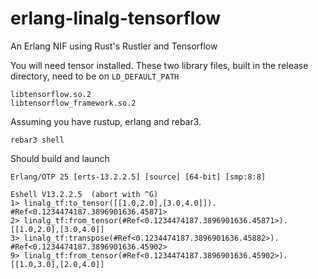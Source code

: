# erlang-linalg-tensorflow
An Erlang NIF using Rust's Rustler and Tensorflow


You will need tensor installed. These two library files, built in the release directory, need 
to be on `LD_DEFAULT_PATH`

```
libtensorflow.so.2
libtensorflow_framework.so.2
```

Assuming you have rustup, erlang and rebar3. 

```
rebar3 shell
```

Should build and launch 

```
Erlang/OTP 25 [erts-13.2.2.5] [source] [64-bit] [smp:8:8]

Eshell V13.2.2.5  (abort with ^G)
1> linalg_tf:to_tensor([[1.0,2.0],[3.0,4.0]]).                
#Ref<0.1234474187.3896901636.45871>
2> linalg_tf:from_tensor(#Ref<0.1234474187.3896901636.45871>).
[[1.0,2.0],[3.0,4.0]]
3> linalg_tf:transpose(#Ref<0.1234474187.3896901636.45882>).
#Ref<0.1234474187.3896901636.45902>
9> linalg_tf:from_tensor(#Ref<0.1234474187.3896901636.45902>).
[[1.0,3.0],[2.0,4.0]]
```
